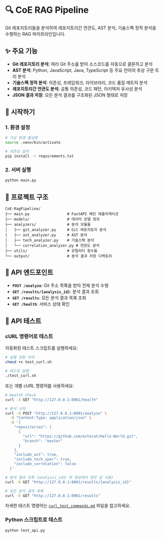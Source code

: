 # 🔍 CoE RAG Pipeline

Git 레포지토리들을 분석하여 레포지토리간 연관도, AST 분석, 기술스펙 정적 분석을 수행하는 RAG 파이프라인입니다.

## ✨ 주요 기능

- **Git 레포지토리 분석**: 여러 Git 주소를 받아 소스코드를 자동으로 클론하고 분석
- **AST 분석**: Python, JavaScript, Java, TypeScript 등 주요 언어의 추상 구문 트리 분석
- **기술스펙 정적 분석**: 의존성, 프레임워크, 라이브러리, 코드 품질 메트릭 분석
- **레포지토리간 연관도 분석**: 공통 의존성, 코드 패턴, 아키텍처 유사성 분석
- **JSON 결과 저장**: 모든 분석 결과를 구조화된 JSON 형태로 저장

## 🚀 시작하기

### 1. 환경 설정

```bash
# 가상 환경 활성화
source .venv/bin/activate

# 의존성 설치
pip install -r requirements.txt
```

### 2. 서버 실행

```bash
python main.py
```

## 📂 프로젝트 구조

```
CoE-RagPipeline/
├── main.py                 # FastAPI 메인 애플리케이션
├── models/                 # 데이터 모델 정의
├── analyzers/              # 분석 모듈들
│   ├── git_analyzer.py     # Git 레포지토리 분석
│   ├── ast_analyzer.py     # AST 분석
│   ├── tech_analyzer.py    # 기술스펙 분석
│   └── correlation_analyzer.py # 연관도 분석
├── utils/                  # 유틸리티 함수들
└── output/                 # 분석 결과 저장 디렉토리
```

## 🔧 API 엔드포인트

- **`POST /analyze`**: Git 주소 목록을 받아 전체 분석 수행
- **`GET /results/{analysis_id}`**: 분석 결과 조회
- **`GET /results`**: 모든 분석 결과 목록 조회
- **`GET /health`**: 서비스 상태 확인

## 🧪 API 테스트

### cURL 명령어로 테스트

자동화된 테스트 스크립트를 실행하세요:

```bash
# 실행 권한 부여
chmod +x test_curl.sh

# 테스트 실행
./test_curl.sh
```

또는 개별 cURL 명령어를 사용하세요:

```bash
# Health Check
curl -X GET "http://127.0.0.1:8001/health"

# 분석 시작
curl -X POST "http://127.0.0.1:8001/analyze" \
  -H "Content-Type: application/json" \
  -d '{
    "repositories": [
      {
        "url": "https://github.com/octocat/Hello-World.git",
        "branch": "master"
      }
    ],
    "include_ast": true,
    "include_tech_spec": true,
    "include_correlation": false
  }'

# 분석 결과 조회 (analysis_id는 위 응답에서 받은 값 사용)
curl -X GET "http://127.0.0.1:8001/results/{analysis_id}"

# 모든 분석 결과 목록
curl -X GET "http://127.0.0.1:8001/results"
```

자세한 테스트 명령어는 [`curl_test_commands.md`](curl_test_commands.md) 파일을 참고하세요.

### Python 스크립트로 테스트

```bash
python test_api.py
```